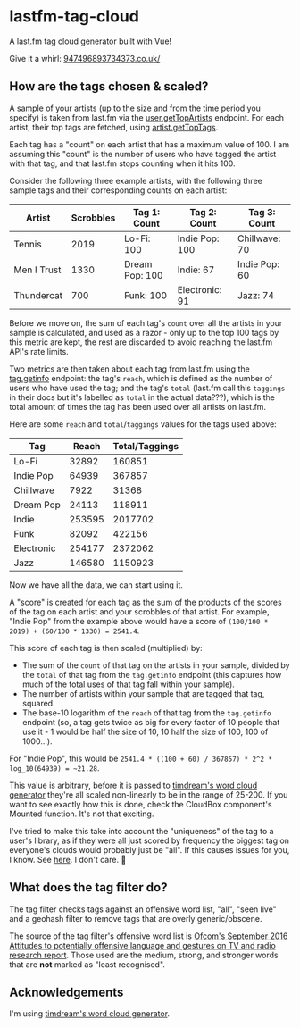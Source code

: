 # lastfm-tag-cloud
A last.fm tag cloud generator built with Vue!

Give it a whirl: [947496893734373.co.uk/](http://947496893734373.co.uk/)

## How are the tags chosen & scaled?

A sample of your artists (up to the size and from the time period you specify) is taken from last.fm via the [user.getTopArtists](https://www.last.fm/api/show/user.getTopArtists) endpoint. For each artist, their top tags are fetched, using [artist.getTopTags](https://www.last.fm/api/show/artist.getTopTags). 

Each tag has a "count" on each artist that has a maximum value of 100. I am assuming this "count" is the number of users who have tagged the artist with that tag, and that last.fm stops counting when it hits 100.

Consider the following three example artists, with the following three sample tags and their corresponding counts on each artist:

| Artist      | Scrobbles | Tag 1: Count   | Tag 2: Count   | Tag 3: Count  |
| ----------- | --------- | -------------- | -------------- | ------------- |
| Tennis      | 2019      | Lo-Fi: 100     | Indie Pop: 100 | Chillwave: 70 |
| Men I Trust | 1330      | Dream Pop: 100 | Indie: 67      | Indie Pop: 60 |
| Thundercat  | 700       | Funk: 100      | Electronic: 91 | Jazz: 74      |

Before we move on, the sum of each tag's `count` over all the artists in your sample is calculated, and used as a razor - only up to the top 100 tags by this metric are kept, the rest are discarded to avoid reaching the last.fm API's rate limits.

Two metrics are then taken about each tag from last.fm using the [tag.getinfo](https://www.last.fm/api/show/tag.getInfo) endpoint: the tag's `reach`, which is defined as the number of users who have used the tag; and the tag's `total` (last.fm call this `taggings` in their docs but it's labelled as `total` in the actual data???), which is the total amount of times the tag has been used over all artists on last.fm.

Here are some `reach` and `total`/`taggings` values for the tags used above:

| Tag        | Reach  | Total/Taggings |
| ---------- | ------ | -------------- |
| Lo-Fi      | 32892  | 160851         |
| Indie Pop  | 64939  | 367857         |
| Chillwave  | 7922   | 31368          |
| Dream Pop  | 24113  | 118911         |
| Indie      | 253595 | 2017702        |
| Funk       | 82092  | 422156         |
| Electronic | 254177 | 2372062        |
| Jazz       | 146580 | 1150923        |

Now we have all the data, we can start using it.

A "score" is created for each tag as the sum of the products of the scores of the tag on each artist and your scrobbles of that artist. For example, "Indie Pop" from the example above would have a score of `(100/100 * 2019) + (60/100 * 1330) = 2541.4`.

This score of each tag is then scaled (multiplied) by: 

- The sum of the `count` of that tag on the artists in your sample, divided by the `total` of that tag from the `tag.getinfo` endpoint (this captures how much of the total uses of that tag fall within your sample).
- The number of artists within your sample that are tagged that tag, squared.
- The base-10 logarithm of the `reach` of that tag from the `tag.getinfo` endpoint (so, a tag gets twice as big for every factor of 10 people that use it - 1 would be half the size of 10, 10 half the size of 100, 100 of 1000...).

For "Indie Pop", this would be `2541.4 * ((100 + 60) / 367857) * 2^2 * log_10(64939) = ~21.28`.

This value is arbitrary, before it is passed to [timdream's word cloud generator](https://github.com/timdream/wordcloud2.js/) they're all scaled non-linearly to be in the range of 25-200. If you want to see exactly how this is done, check the CloudBox component's Mounted function. It's not that exciting.

I've tried to make this take into account the "uniqueness" of the tag to a user's library, as if they were all just scored by frequency the biggest tag on everyone's clouds would probably just be "all". If this causes issues for you, I know. See [here](https://github.com/TheTeaCat/lastfm-tag-cloud/issues/10). I don't care. :rowboat:

## What does the tag filter do?

The tag filter checks tags against an offensive word list, "all", "seen live" and a geohash filter to remove tags that are overly generic/obscene.

The source of the tag filter's offensive word list is [Ofcom's September 2016 Attitudes to potentially offensive language and gestures on TV and radio research report](https://www.ofcom.org.uk/__data/assets/pdf_file/0022/91624/OfcomOffensiveLanguage.pdf). Those used are the medium, strong, and stronger words that are **not** marked as "least recognised".

## Acknowledgements

I'm using [timdream's word cloud generator](https://github.com/timdream/wordcloud2.js/).
